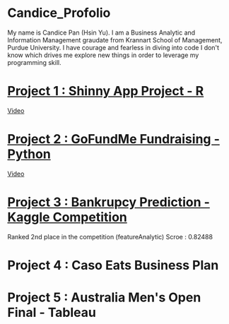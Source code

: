 # Candice_Profolio
My name is Candice Pan (Hsin Yu). I am a Business Analytic and Information Management graudate from Krannart School of Management, Purdue University. I have courage and fearless in diving into code I don't know which drives me explore new things in order to leverage my programming skill. 

# [Project 1 : Shinny App Project - R ](https://pan351.shinyapps.io/masterprogram/)
[Video](https://youtu.be/gNM4gv9qhSQ)


# [Project 2 : GoFundMe Fundraising - Python](https://github.com/candicepanpan/GoFundMe-Fundraiser)
[Video](https://youtu.be/PEwRda82-ps)


# [Project 3 : Bankrupcy Prediction - Kaggle Competition](https://www.kaggle.com/c/fall2020-mgmt571lec-project/leaderboard)
Ranked 2nd place in the competition (featureAnalytic) Scroe : 0.82488


# Project 4 : Caso Eats Business Plan


# Project 5 : Australia Men's Open Final - Tableau


